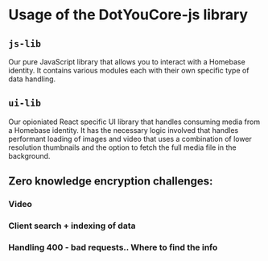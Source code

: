 # Usage of the DotYouCore-js library

## `js-lib`

Our pure JavaScript library that allows you to interact with a Homebase identity. It contains various modules each with their own specific type of data handling.

## `ui-lib`

Our opioniated React specific UI library that handles consuming media from a Homebase identity. It has the necessary logic involved that handles performant loading of images and video that uses a combination of lower resolution thumbnails and the option to fetch the full media file in the background.

## Zero knowledge encryption challenges:

### Video

### Client search + indexing of data

### Handling 400 - bad requests.. Where to find the info
